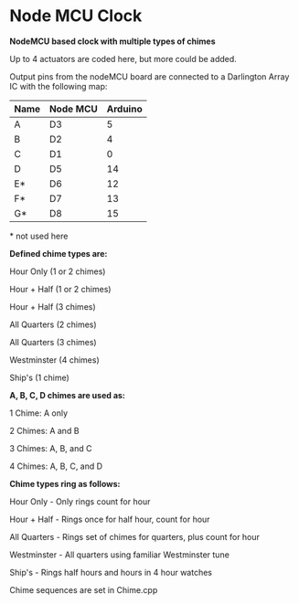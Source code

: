 Node MCU Clock
==============

**NodeMCU based clock with multiple types of chimes**

Up to 4 actuators are coded here, but more could be added.

Output pins from the nodeMCU board are connected to a Darlington Array IC with the following map:

| Name  | Node MCU | Arduino |
| ----- | -------- | ------- |
|  A    |    D3    |    5    |
|  B    |    D2    |    4    |
|  C    |    D1    |    0    |
|  D    |    D5    |   14    |
|  E&ast;   |    D6    |   12    |
|  F&ast;   |    D7    |   13    |
|  G&ast;   |    D8    |   15    |
&ast; not used here

**Defined chime types are:**

Hour Only (1 or 2 chimes)

Hour + Half (1 or 2 chimes)

Hour + Half (3 chimes)

All Quarters (2 chimes)

All Quarters (3 chimes)

Westminster (4 chimes)

Ship's (1 chime)

**A, B, C, D chimes are used as:**

1 Chime: A only

2 Chimes: A and B

3 Chimes: A, B, and C

4 Chimes: A, B, C, and D

**Chime types ring as follows:**

Hour Only - Only rings count for hour

Hour + Half - Rings once for half hour, count for hour

All Quarters - Rings set of chimes for quarters, plus count for hour

Westminster - All quarters using familiar Westminster tune

Ship's - Rings half hours and hours in 4 hour watches

Chime sequences are set in Chime.cpp
